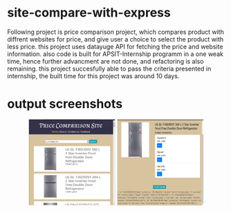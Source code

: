 # site-compare-with-express
Following project is price comparison project, which compares product with diffrent websites for price, and give user a choice to select the 
product with less price. this project uses datayuge API for fetching the price and website information. also code is built for APSIT-Internship 
programm in a one weak time, hence further advancment are not done, and refactoring is also remaining. this project succesfully able to pass the 
criteria presented in internship, the built time for this project was around 10 days.


# output screenshots

<p align="center">
  <img width="200" height="200" src="resources/search.png">
  <img width="200" height="200" src="resources/product_desc.png">
</p>
